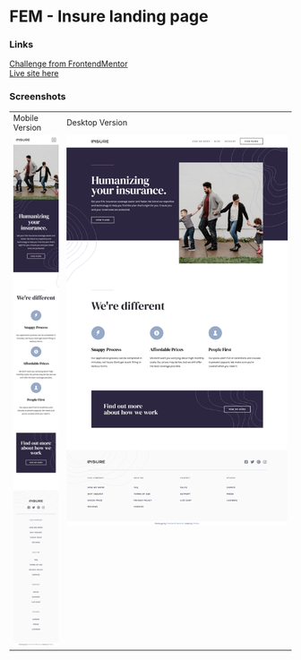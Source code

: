 # FEM - Insure landing page

### Links

[Challenge from FrontendMentor](https://www.frontendmentor.io/challenges/insure-landing-page-uTU68JV8)\
[Live site here](https://mgksp-fem-insure-lp.netlify.app/)

### Screenshots

<table>
  <tr>
    <td>Mobile Version</td>
    <td>Desktop Version</td>
  </tr>
  <tr valign="top">
    <td><img src="./screenshots/mobile.png" alt="mobile version" /></td>
    <td><img src="./screenshots/desktop.png" alt="desktop version" /></td>
  </tr>
</table>
